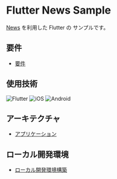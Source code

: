 # Flutter News Sample

[News](https://newsapi.org/) を利用した Flutter の サンプルです。

## 要件

- [要件](doc/requirements.md)

## 使用技術

<!--
アイコンはこちらから
- https://shields.io/
--->

![Flutter](https://img.shields.io/badge/Flutter-02569B?logo=flutter&style=plastic)
![iOS](https://img.shields.io/badge/iOS-000000?logo=ios&style=plastic)
![Android](https://img.shields.io/badge/Android-A4C639?logo=android&style=plastic)

## アーキテクチャ

- [アプリケーション](doc/architecture/application.md)

## ローカル開発環境

- [ローカル開発環境構築](doc/local_development_setup.md)
